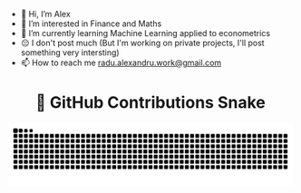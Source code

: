 - 👋 Hi, I’m Alex
- 👀 I’m interested in Finance and Maths
- 🌱 I’m currently learning Machine Learning applied to econometrics
- 😔 I don't post much (But I'm working on private projects, I'll post something very intersting) 
- 📫 How to reach me radu.alexandru.work@gmail.com


<div align="center">
  
  # 🐍 **GitHub Contributions Snake**
  
  <picture>
    <source media="(prefers-color-scheme: dark)" srcset="https://raw.githubusercontent.com/R-A-C-02/R-A-C-02/output/github-snake-dark.svg" />
    <source media="(prefers-color-scheme: light)" srcset="https://raw.githubusercontent.com/R-A-C-02/R-A-C-02/output/github-snake.svg" />
    <img alt="github-snake" src="https://raw.githubusercontent.com/R-A-C-02/R-A-C-02/output/github-snake.svg" />
  </picture>
</div>



<!---
R-A-C-02/R-A-C-02 is a ✨ special ✨ repository because its `README.md` (this file) appears on your GitHub profile.
You can click the Preview link to take a look at your changes.
--->
